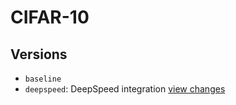 # CIFAR-10

## Versions
* `baseline`
* `deepspeed`: DeepSpeed integration [view changes](https://github.com/jeffra/DSE/pull/6/files)